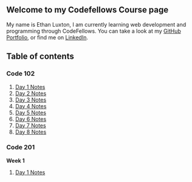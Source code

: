 ## Welcome to my Codefellows Course page

My name is Ethan Luxton, I am currently learning web development and programming through CodeFellows. You can take a look at my [GitHub Portfolio](https://github.com/ethan-luxton), or find me on [LinkedIn](https://www.linkedin.com/in/ethan-luxton/).

## Table of contents

### Code 102

1. [Day 1 Notes](102-day1.md)
2. [Day 2 Notes](102-day2.md)
3. [Day 3 Notes](102-day3.md)
4. [Day 4 Notes](102-day4.md)
5. [Day 5 Notes](102-day5.md)
6. [Day 6 Notes](102-day6.md)
7. [Day 7 Notes](102-day7.md)
8. [Day 8 Notes](102-day8.md)

### Code 201

**Week 1**

1. [Day 1 Notes](code201notes\201-day1.md)



